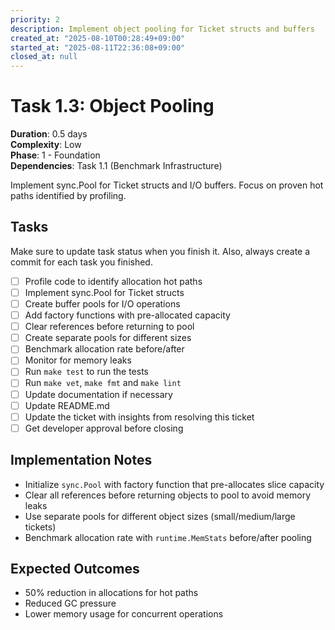 ```yaml
---
priority: 2
description: Implement object pooling for Ticket structs and buffers
created_at: "2025-08-10T00:28:49+09:00"
started_at: "2025-08-11T22:36:08+09:00"
closed_at: null
---
```


# Task 1.3: Object Pooling

**Duration**: 0.5 days  
**Complexity**: Low  
**Phase**: 1 - Foundation  
**Dependencies**: Task 1.1 (Benchmark Infrastructure)

Implement sync.Pool for Ticket structs and I/O buffers. Focus on proven hot paths identified by profiling.

## Tasks
Make sure to update task status when you finish it. Also, always create a commit for each task you finished.

- [ ] Profile code to identify allocation hot paths
- [ ] Implement sync.Pool for Ticket structs
- [ ] Create buffer pools for I/O operations
- [ ] Add factory functions with pre-allocated capacity
- [ ] Clear references before returning to pool
- [ ] Create separate pools for different sizes
- [ ] Benchmark allocation rate before/after
- [ ] Monitor for memory leaks
- [ ] Run `make test` to run the tests
- [ ] Run `make vet`, `make fmt` and `make lint`
- [ ] Update documentation if necessary
- [ ] Update README.md
- [ ] Update the ticket with insights from resolving this ticket
- [ ] Get developer approval before closing

## Implementation Notes

- Initialize `sync.Pool` with factory function that pre-allocates slice capacity
- Clear all references before returning objects to pool to avoid memory leaks
- Use separate pools for different object sizes (small/medium/large tickets)
- Benchmark allocation rate with `runtime.MemStats` before/after pooling

## Expected Outcomes

- 50% reduction in allocations for hot paths
- Reduced GC pressure
- Lower memory usage for concurrent operations